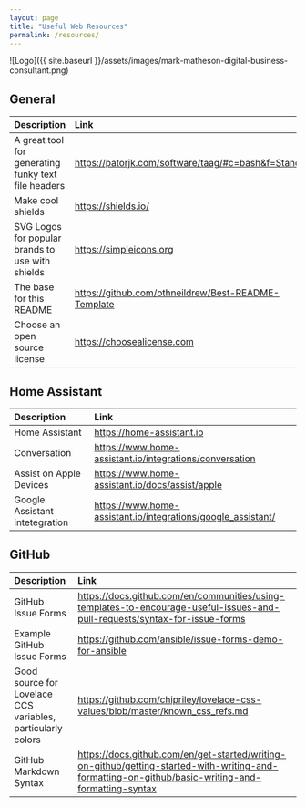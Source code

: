 ```yaml
---
layout: page
title: "Useful Web Resources"
permalink: /resources/
---
```


![Logo]({{ site.baseurl }}/assets/images/mark-matheson-digital-business-consultant.png)

## General

| **Description**                                     | **Link**                                               |
| :-------------------------------------------------- | :----------------------------------------------------- |
| A great tool for generating funky text file headers | <https://patorjk.com/software/taag/#c=bash&f=Standard> |
| Make cool shields                                   | <https://shields.io/>                                  |
| SVG Logos for popular brands to use with shields    | <https://simpleicons.org>                              |
| The base for this README                            | <https://github.com/othneildrew/Best-README-Template>  |
| Choose an open source license                       | <https://choosealicense.com>                           |

## Home Assistant

| **Description**                | **Link**                                                       |
| :----------------------------- | :------------------------------------------------------------- |
| Home Assistant                 | <https://home-assistant.io>                                    |
| Conversation                   | <https://www.home-assistant.io/integrations/conversation>      |
| Assist on Apple Devices        | <https://www.home-assistant.io/docs/assist/apple>              |
| Google Assistant intetegration | <https://www.home-assistant.io/integrations/google_assistant/> |

## GitHub

| **Description**                                             | **Link**                                                                                                                                             |
| :---------------------------------------------------------- | :--------------------------------------------------------------------------------------------------------------------------------------------------- |
| GitHub Issue Forms                                          | <https://docs.github.com/en/communities/using-templates-to-encourage-useful-issues-and-pull-requests/syntax-for-issue-forms>                         |
| Example GitHub Issue Forms                                  | <https://github.com/ansible/issue-forms-demo-for-ansible>                                                                                            |
| Good source for Lovelace CCS variables, particularly colors | <https://github.com/chipriley/lovelace-css-values/blob/master/known_css_refs.md>                                                                     |
| GitHub Markdown Syntax                                      | <https://docs.github.com/en/get-started/writing-on-github/getting-started-with-writing-and-formatting-on-github/basic-writing-and-formatting-syntax> |
